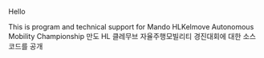 Hello 

This is program and technical support for Mando HLKelmove Autonomous Mobility Championship
만도 HL 클레무브 자율주행모빌리티 경진대회에 대한 소스 코드를 공개
